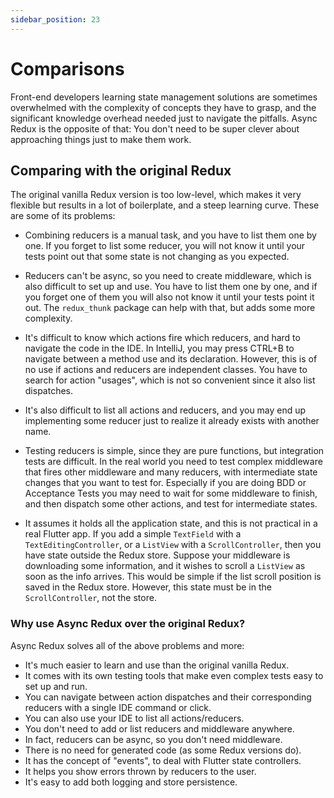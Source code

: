 ```yaml
---
sidebar_position: 23
---
```


# Comparisons

Front-end developers learning state management solutions are sometimes
overwhelmed with the complexity of concepts they have to grasp,
and the significant knowledge overhead needed just to navigate the pitfalls.
Async Redux is the opposite of that:
You don't need to be super clever about approaching things just to make them work.

## Comparing with the original Redux

The original vanilla Redux version is too low-level, which makes it very flexible but results in a
lot of boilerplate, and a steep learning curve. These are some of its problems:

* Combining reducers is a manual task, and you have to list them one by one.
  If you forget to list some reducer, you will not know it until your tests point out
  that some state is not changing as you expected.

* Reducers can't be async, so you need to create middleware, which is also difficult to set up and
  use. You have to list them one by one, and if you forget one of them you will also not know it
  until your tests point it out. The `redux_thunk` package can help with that, but adds some more
  complexity.

* It's difficult to know which actions fire which reducers, and hard to navigate the code in the
  IDE. In IntelliJ, you may press CTRL+B to navigate between a method use and its declaration.
  However, this is of no use if actions and reducers are independent classes. You have to search for
  action "usages", which is not so convenient since it also list dispatches.

* It's also difficult to list all actions and reducers, and you may end up implementing some reducer
  just to realize it already exists with another name.

* Testing reducers is simple, since they are pure functions, but integration tests are difficult. In
  the real world you need to test complex middleware that fires other middleware and many reducers,
  with intermediate state changes that you want to test for. Especially if you are doing BDD or
  Acceptance Tests you may need to wait for some middleware to finish, and then dispatch some other
  actions, and test for intermediate states.

* It assumes it holds all the application state, and this is not practical in a real Flutter app.
  If you add a simple `TextField` with a `TextEditingController`, or a `ListView` with
  a `ScrollController`, then you have state outside the Redux store. Suppose your middleware is
  downloading some information, and it wishes to scroll a `ListView` as soon as the
  info arrives. This would be simple if the list scroll position is saved in the Redux store.
  However, this state must be in the `ScrollController`, not the store.

### Why use Async Redux over the original Redux?

Async Redux solves all of the above problems and more:

* It's much easier to learn and use than the original vanilla Redux.
* It comes with its own testing tools that make even complex tests easy to set up and run.
* You can navigate between action dispatches and their corresponding reducers with a single IDE
  command or click.
* You can also use your IDE to list all actions/reducers.
* You don't need to add or list reducers and middleware anywhere.
* In fact, reducers can be async, so you don't need middleware.
* There is no need for generated code (as some Redux versions do).
* It has the concept of "events", to deal with Flutter state controllers.
* It helps you show errors thrown by reducers to the user.
* It's easy to add both logging and store persistence.
